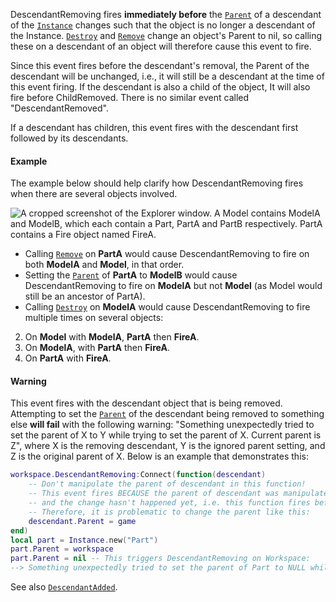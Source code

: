 DescendantRemoving fires **immediately before** the
[`Parent`](https://create.roblox.com/docs/reference/engine/classes/Instance#Parent) of a descendant of the [`Instance`](https://create.roblox.com/docs/reference/engine/classes/Instance)
changes such that the object is no longer a descendant of the Instance.
[`Destroy`](https://create.roblox.com/docs/reference/engine/classes/Instance#Destroy) and [`Remove`](https://create.roblox.com/docs/reference/engine/classes/Instance#Remove)
change an object's Parent to nil, so calling these on a descendant of an
object will therefore cause this event to fire.

Since this event fires before the descendant's removal, the Parent of the
descendant will be unchanged, i.e., it will still be a descendant at the
time of this event firing. If the descendant is also a child of the
object, It will also fire before ChildRemoved. There is no similar event
called "DescendantRemoved".

If a descendant has children, this event fires with the descendant first
followed by its descendants.
#### Example

The example below should help clarify how DescendantRemoving fires when
there are several objects involved.

![A cropped screenshot of the Explorer window. A Model contains ModelA and ModelB, which each contain a Part, PartA and PartB respectively. PartA contains a Fire object named FireA.](https://prod.docsiteassets.roblox.com/assets/legacy/DescendantRemoving2.png)

- Calling [`Remove`](https://create.roblox.com/docs/reference/engine/classes/Instance#Remove) on **PartA** would cause
DescendantRemoving to fire on both **ModelA** and **Model**, in that
order.
- Setting the [`Parent`](https://create.roblox.com/docs/reference/engine/classes/Instance#Parent) of **PartA** to **ModelB**
would cause DescendantRemoving to fire on **ModelA** but not **Model**
(as Model would still be an ancestor of PartA).
- Calling [`Destroy`](https://create.roblox.com/docs/reference/engine/classes/Instance#Destroy) on **ModelA** would cause
DescendantRemoving to fire multiple times on several objects:

2. On **Model** with **ModelA**, **PartA** then **FireA**.
2. On **ModelA**, with **PartA** then **FireA**.
2. On **PartA** with **FireA**.

#### Warning

This event fires with the descendant object that is being removed.
Attempting to set the [`Parent`](https://create.roblox.com/docs/reference/engine/classes/Instance#Parent) of the descendant
being removed to something else **will fail** with the following warning:
"Something unexpectedly tried to set the parent of X to Y while trying to
set the parent of X. Current parent is Z", where X is the removing
descendant, Y is the ignored parent setting, and Z is the original parent
of X. Below is an example that demonstrates this:
```lua
workspace.DescendantRemoving:Connect(function(descendant)
	-- Don't manipulate the parent of descendant in this function!
	-- This event fires BECAUSE the parent of descendant was manipulated,
	-- and the change hasn't happened yet, i.e. this function fires before that happens.
	-- Therefore, it is problematic to change the parent like this:
	descendant.Parent = game
end)
local part = Instance.new("Part")
part.Parent = workspace
part.Parent = nil -- This triggers DescendantRemoving on Workspace:
--> Something unexpectedly tried to set the parent of Part to NULL while trying to set the parent of Part. Current parent is Workspace.
```

See also [`DescendantAdded`](https://create.roblox.com/docs/reference/engine/classes/Instance#DescendantAdded).